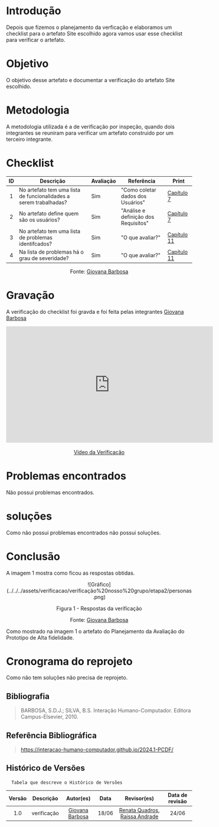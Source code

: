 # Introdução
Depois que fizemos o planejamento da verficação e elaboramos um checklist para o artefato Site escolhido agora vamos usar esse checklist para verificar o artefato.

# Objetivo
O objetivo desse artefato e documentar a verificação do artefato Site escolhido.

# Metodologia
A metodologia utilizada é a de verificação por inspeção, quando dois integrantes se reuniram para verificar um artefato construido por um terceiro integrante.

# Checklist
| ID | Descrição | Avaliação | Referência | Print |
| :----: | --------- | ---------- | ----------- | ------- |
| 1 | No artefato tem uma lista de funcionalidades a serem trabalhadas? | Sim|"Como coletar dados dos Usuários" | [Capítulo 7](image-3.png) |
| 2 | No artefato define quem são os usuários? | Sim| "Análise e definição dos Requisitos"| [Capítulo 7](image-2.png) |
| 3 | No artefato tem uma lista de problemas identifcados?  | Sim| "O que avaliar?" | [Capítulo 11](image.png) |
| 4 | Na lista de problemas há o grau de severidade? |Sim | "O que avaliar?" | [Capítulo 11](image.png)|


<center> <p>Fonte: <a href="https://github.com/gio221">Giovana Barbosa</a></p></center>

# Gravação
A verificação do checklist foi gravda e foi feita pelas integrantes [Giovana Barbosa](https://github.com/gio221) 

<p style="text-align: center"><iframe width="560" height="315" src="https://www.youtube.com/embed/Tr_56rHv1V8 " title="YouTube video player" frameborder="0" allow="accelerometer; autoplay; clipboard-write; encrypted-media; gyroscope; picture-in-picture; web-share" referrerpolicy="strict-origin-when-cross-origin" allowfullscreen></iframe></p>
<p style="text-align: center"><a href="https://youtu.be/Tr_56rHv1V8 " target="blanket">Vídeo da Verificação</a></p>

# Problemas encontrados
Não possui problemas encontrados.

# soluções
Como não possui problemas encontrados não possui soluções.

# Conclusão
A imagem 1 mostra como ficou as respostas obtidas.
<center>
![Gráfico](../../../assets/verificacao/verificação%20nosso%20grupo/etapa2/personas.png)
<div align="center">
<p> Figura 1 - Respostas da verificação</p>
 <center>  <p>Fonte: <a href="https://github.com/gio221">Giovana Barbosa</a></p></center>        
</div></center>

Como mostrado na imagem 1 o artefato do Planejamento da Avaliação do Prototipo de Alta fidelidade.

# Cronograma do reprojeto
Como não tem soluções não precisa de reprojeto.

## Bibliografia
> BARBOSA, S.D.J.; SILVA, B.S. Interação Humano-Computador. Editora Campus-Elsevier, 2010.

## Referência Bibliográfica

> https://interacao-humano-computador.github.io/2024.1-PCDF/

## Histórico de Versões
      Tabela que descreve o Histórico de Versões

|     Versão       |     Descrição      |      Autor(es)      | Data           |  Revisor(es)          |Data de revisão|
| :----------------------------------------------------------: | :-------------------------------: | :-------------------------------------------------: | :-------------------------------: |  :-------------------------------: | :-------------------------------: |
| 1.0 | verificação |[Giovana Barbosa](https://github.com/gio221) | 18/06 |  [Renata Quadros](https://github.com/Renatinha28), [Raissa Andrade](https://github.com/RaissaAndradeS)| 24/06|
